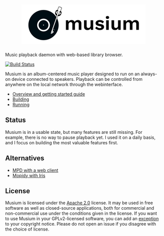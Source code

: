 <h1 align="center"><img src="app/logo.svg" alt="Musium" width="400"></h1>

Music playback daemon with web-based library browser.

[![Build Status][ci-img]][ci]

Musium is an album-centered music player designed to run on an always-on device
connected to speakers. Playback can be controlled from anywhere on the local
network through the webinterface.

 * [Overview and getting started guide](https://ruuda.github.io/musium/)
 * [Building](https://ruuda.github.io/musium/building/)
 * [Running](https://ruuda.github.io/musium/running/)

## Status

Musium is in a usable state, but many features are still missing. For example,
there is no way to pause playback yet. I used it on a daily basis, and I focus
on building the most valuable features first.

## Alternatives

 * [MPD with a web client](https://musicpd.org/clients/#web-clients)
 * [Mopidy with Iris](https://mopidy.com/ext/iris/)

## License

Musium is licensed under the [Apache 2.0][apache2] license. It may be used in
free software as well as closed-source applications, both for commercial and
non-commercial use under the conditions given in the license. If you want to
use Musium in your GPLv2-licensed software, you can add an [exception][except]
to your copyright notice. Please do not open an issue if you disagree with the
choice of license.

[ci-img]:     https://travis-ci.org/ruuda/musium.svg?branch=master
[ci]:         https://travis-ci.org/ruuda/musium
[apache2]:    https://www.apache.org/licenses/LICENSE-2.0
[except]:     https://www.gnu.org/licenses/gpl-faq.html#GPLIncompatibleLibs
